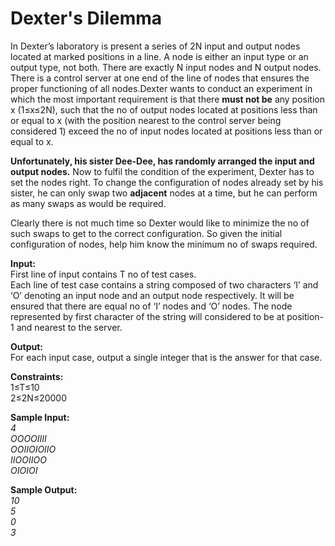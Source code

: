 Dexter's Dilemma
========
In Dexter’s laboratory is present a series of 2N input and output nodes located at marked positions in a line. A node is either an input type or an output type, not both. There are exactly N input nodes and N output nodes. There is a control server at one end of the line of nodes that ensures the proper functioning of all nodes.Dexter wants to conduct an experiment in which the most important requirement is that there **must not be** any position x (1≤x≤2N), such that the no of output nodes located at positions less than or equal to x (with the position nearest to the control server being considered 1) exceed the no of input nodes located at positions less than or equal to x.

**Unfortunately, his sister Dee-Dee, has randomly arranged the input and output nodes.**
Now to fulfil the condition of the experiment, Dexter has to set the nodes right. To change the configuration of nodes already set by his sister, he can only swap two **adjacent** nodes at a time, but he can perform as many swaps as would be required.

Clearly there is not much time so Dexter would like to minimize the no of such swaps to get to the correct configuration. So given the initial configuration of nodes, help him know the minimum no of swaps required.

**Input:**<br/>
First line of input contains T no of test cases.<br/>
Each line of test case contains a string composed of two characters ‘I’ and ‘O’ denoting an input node and an output node respectively. It will be ensured that there are equal no of ‘I’ nodes and ‘O’ nodes. The node represented by first character of the string will considered to be at position-1 and nearest to the server.

**Output:**<br/>
For each input case, output a single integer that is the answer for that case.<br/>

**Constraints:**<br/>
1≤T≤10<br/>
2≤2N≤20000<br/>

**Sample Input:**<br/>
*4<br/>
OOOOIIII<br/>
OOIIOIOIIO<br/>
IIOOIIOO<br/>
OIOIOI<br/>*


**Sample Output:**<br/>
*10<br/>
5<br/>
0<br/>
3<br/>*





